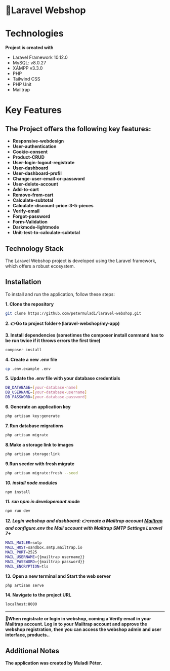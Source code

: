 # 🛒Laravel Webshop

# Technologies 

**Project is created with**

- Laravel Framework 10.12.0
- MySQL: v8.0.27
- XAMPP v3.3.0
- PHP 
- Tailwind CSS
- PHP Unit
- Mailtrap


# Key Features

## The Project offers the following key features:

- **Responsive-webdesign**
- **User-authentication**
- **Cookie-consent**
- **Product-CRUD**
- **User-login-logout-registrate**
- **User-dashboard**
- **User-dashboard-profil**
- **Change-user-email-or-password**
- **User-delete-account**
- **Add-to-cart**
- **Remove-from-cart**
- **Calculate-subtotal**
- **Calculate-discount-price-3-5-pieces**
- **Verify-email**
- **Forgot-password**
- **Form-Validation**
- **Darkmode-lightmode**
- **Unit-test-to-calculate-subtotal**


## Technology Stack

The Laravel Webshop project is developed using the Laravel framework, which offers a robust ecosystem.


## Installation

To install and run the application, follow these steps:

**1. Clone the repository**

```bash
git clone https://github.com/petermuladi/laravel-webshop.git
```

**2. 👉Go to project folder->(laravel-webshop/my-app)**


**3. Install dependencies
(sometimes the composer install command has to be run twice if it throws errors the first time)**

```bash
composer install
```

**4. Create a new .env file**

```bash
cp .env.example .env
```

**5. Update the .env file with your database credentials**

```bash
DB_DATABASE=[your-database-name]
DB_USERNAME=[your-database-username]
DB_PASSWORD=[your-database-password]
```

**6. Generate an application key**

```bash
php artisan key:generate
```

**7. Run database migrations**

```bash
php artisan migrate
```

**8.Make a storage link to images**

```bash
php artisan storage:link
```

**9.Run seeder with fresh migrate**

```bash
php artisan migrate:fresh --seed
```

***10. install node modules***
```bash
npm install
```

***11. run npm in developemant mode***
```bash
npm run dev
```


***12. Login webshop and dashboard:
👉create a Mailtrap account [Mailtrap](https://mailtrap.io)
and configure.env the Mail account with Mailtrap
SMTP Settings Laravel 7+***

```bash
MAIL_MAILER=smtp
MAIL_HOST=sandbox.smtp.mailtrap.io
MAIL_PORT=2525
MAIL_USERNAME={{mailtrap username}}
MAIL_PASSWORD={{mailtrap password}}
MAIL_ENCRYPTION=tls

```
**13. Open a new terminal and Start the web server**

```bash
php artisan serve
```

**14. Navigate to the project URL**

```bash
localhost:8000
```
----------------

**🚩When registrate or login in webshop, coming a Verify email in your Mailtrap account.
Log in to your Mailtrap account and approve the webshop registration,
then you can access the webshop admin and user interface, products..**


## Additional Notes
**The application was created by Muladi Péter.**
